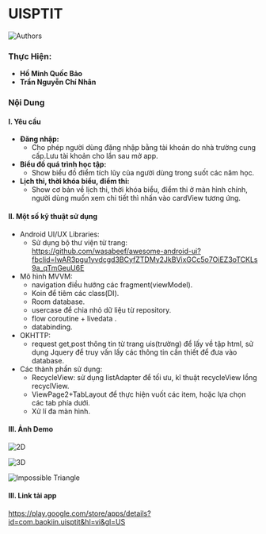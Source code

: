 # UISPTIT
![Authors](https://play-lh.googleusercontent.com/IhsJHKS8SFOoXYptYQTJ9-PEnfsLRNTneIi3frtVMpQV1aChXmkUqAAblrnPThvYmD8=w1366-h657-rw)


### Thực Hiện:
- **Hồ Minh Quốc Bảo** 
- **Trần Nguyễn Chí Nhân** 

### Nội Dung
#### I. Yêu cầu
- **Đăng nhập:**
    - Cho phép người dùng đăng nhập bằng tài khoản do nhà trường cung cấp.Lưu tài khoản cho lần sau mở app.
- **Biểu đồ quá trình học tập:**
    - Show biểu đồ điểm tích lũy của người dùng trong suốt các năm học.
- **Lịch thi, thời khóa biểu, điểm thi:**
    - Show cơ bản về lịch thi, thời khóa biểu, điểm thi ở màn hình chính, người dùng muốn xem chi tiết thì nhấn vào cardView tương ứng.

#### II. Một số kỹ thuật sử dụng
- Android UI/UX Libraries:
    - Sử dụng bộ thư viện từ trang: https://github.com/wasabeef/awesome-android-ui?fbclid=IwAR3pgu1yvdcgd3BCyfZTDMy2JkBVixGCc5o7OiEZ3oTCKLs9a_qTmGeuU6E
- Mô hình MVVM:
    - navigation điều hướng các fragment(viewModel).
    - Koin để tiêm các class(DI).
    - Room database.
    - usercase để chia nhỏ dữ liệu từ repository.
    - flow coroutine + livedata .
    - databinding.
- OKHTTP:
    - request get,post thông tin từ trang uis(trường) để lấy về tập html, sử dụng Jquery để truy vấn lấy các thông tin cần thiết để đưa vào database.
- Các thành phần sử dụng:
    - RecycleView: sử dụng listAdapter để tối ưu, kĩ thuật recycleView lồng recyclView.
    - ViewPage2+TabLayout để thực hiện vuốt các item, hoặc lựa chọn các tab phía dưới.
    - Xử lí đa màn hình.

#### III. Ảnh Demo
![2D](https://play-lh.googleusercontent.com/VHn6teF41mG1XzN_44UZgA5XRCURRi3_MizaHhJIBU_SPz2kKAEqhkgrYMng7I9-TrY-=w1366-h657-rw)

![3D](https://play-lh.googleusercontent.com/1M4WQs0Dm-T2OolWRKSz1cn11Q_zP8o5m6MVeGfE6xA0OIaL5EtxFIC8Y2rqxz6zuA=w720-h310-rw)

![Impossible Triangle](https://play-lh.googleusercontent.com/O5iFVPSq6az0oujSFbU9gwNtBo5k3kuKm5nHepSY6J2CfWx_O3sms5F4AW2Ml7HEe-Y=w720-h310-rw)
#### III. Link tải app
https://play.google.com/store/apps/details?id=com.baokiin.uisptit&hl=vi&gl=US




 






